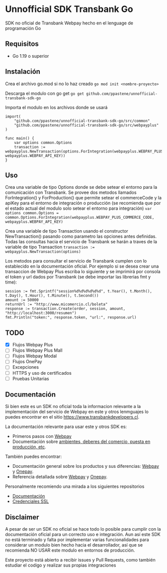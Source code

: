 # Unnofficial SDK Transbank Go
SDK no oficial de Transbank Webpay hecho en el lenguage de programación Go

## Requisitos
- Go 1.19 o superior

## Instalación
Crea el archivo go.mod si no lo haz creado
``` go mod init <nombre-proyecto> ```

Descarga el modulo con go get
``` go get github.com/ppastene/unnofficial-transbank-sdk-go ```

Importa el modulo en los archivos donde se usará
```
import(
    "github.com/ppastene/unnofficial-transbank-sdk-go/src/common"
	"github.com/ppastene/unnofficial-transbank-sdk-go/src/webpayplus"
)

func main() {
    var options common.Options
	transaction := webpayplus.NewTransaction(options.ForIntegration(webpayplus.WEBPAY_PLUS_COMMERCE_CODE, webpayplus.WEBPAY_API_KEY))
}
```

## Uso
Crea una variable de tipo Options donde se debe setear el entorno para la comunicación con Transbank. Se provee dos metodos llamados ForIntegration() y ForProduction() que permite setear el commerceCode y la apiKey para el entorno de integración o producción (se recomienda que por el estado actual del modulo solo setear el entorno para integración)
``` var options common.Options = common.Options.ForIntegration(webpayplus.WEBPAY_PLUS_COMMERCE_CODE, webpayplus.WEBPAY_API_KEY) ```

Crea una variable de tipo Transaction usando el constructor NewTransaction() pasando como parametro las opciones antes definidas. Todas las consultas hacia el servicio de Transbank se harán a traves de la variable de tipo Transaction
``` transaction := webpayplus.NewTransaction(options) ```

Los metodos para consultar el servicio de Transbank cumplen con lo establecido en la documentación oficial. Por ejemplo si se desea crear una transaccion de Webpay Plus escriba lo siguiente y se imprimirá por consola el token y url dados por Transbank (se debe importar las librerias fmt y time):
``` order := fmt.Sprintf("order%d%d%d%d%d%d", t.Year(), t.Month(), t.Day(), t.Hour(), t.Minute(), t.Second())
session := fmt.Sprintf("session%d%d%d%d%d%d", t.Year(), t.Month(), t.Day(), t.Hour(), t.Minute(), t.Second())
amount := 50000
returnUrl := "http://www.micomercio.cl/boleta"
response := transaction.Create(order, session, amount, "http://localhost:3000/resumen")
fmt.Println("token:", response.token, "url:", response.url)
```

## TODO
- [x] Flujos Webpay Plus
- [ ] Flujos Webpay Plus Mall
- [ ] Flujos Webpay Modal
- [ ] Flujos OnePay
- [ ] Excepciones
- [ ] HTTPS y uso de certificados
- [ ] Pruebas Unitarias

## Documentación
Si bien este es un SDK no oficial toda la informacion relevante a la implementación del servicio de Webpay en este y otros lenmguajes lo puedes encontrar en el sitio https://www.transbankdevelopers.cl.

La documentación relevante para usar este y otros SDK es:
- Primeros pasos con [Webpay](https://www.transbankdevelopers.cl/documentacion/webpay)
- Documentación sobre [ambientes, deberes del comercio, puesta en producción,
  etc](https://www.transbankdevelopers.cl/documentacion/como_empezar#ambientes).
  
También puedes encontrar: 
- Documentación general sobre los productos y sus diferencias:
  [Webpay](https://www.transbankdevelopers.cl/producto/webpay) y
  [Onepay](https://www.transbankdevelopers.cl/producto/onepay).
- Referencia detallada sobre [Webpay](https://www.transbankdevelopers.cl/referencia/webpay) y [Onepay](https://www.transbankdevelopers.cl/referencia/onepay).

Personalmente recomiendo una mirada a los siguientes repositorios
- [Documentación](https://github.com/TransbankDevelopers/transbank-developers-docs)
- [Credenciales SSL](https://github.com/TransbankDevelopers/transbank-webpay-credenciales)

## Disclaimer
A pesar de ser un SDK no oficial se hace todo lo posible para cumplir con la documentación oficial para un correcto uso e integración. Aun así este SDK no está terminado y falta por implementar varias funcionalidades para considerar un modulo bien hecho hacia el desarrollador, así que se recomienda NO USAR este modulo en entornos de producción.

Este proyecto está abierto a recibir issues y Pull Requests, como también estudiar el codigo y realizar sus propias integraciones
